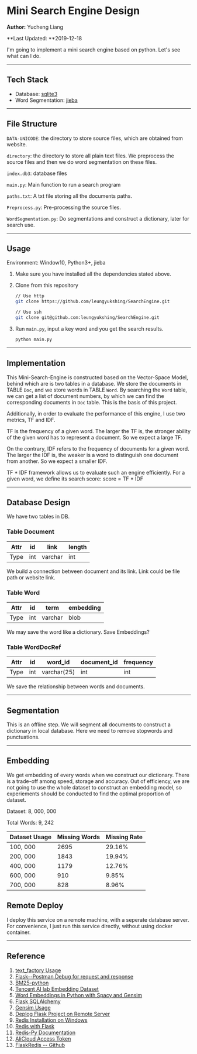 # Mini Search Engine Design

**Author:** Yucheng Liang

**Last Updated: **2019-12-18

I'm going to implement a mini  search engine based on python. Let's see what can I do.

---

## Tech Stack

+ Database: [sqlite3](<https://docs.python.org/3/library/sqlite3.html>)
+ Word Segmentation: [jieba](<https://pypi.org/project/jieba/>)

---

## File Structure

`DATA-UNICODE`: the directory to store source files, which are obtained from website.

`directory`: the directory to store all plain text files. We preprocess the source files and then we do word segmentation on these files.

`index.db3`: database files

`main.py`: Main function to run a search program

`paths.txt`: A txt file storing all the documents paths.

`Preprocess.py`: Pre-processing the source files.

`WordSegmentation.py`: Do segmentations and construct a dictionary, later for search use.

---

## Usage

Environment: Window10, Python3+, jieba

1. Make sure you have installed all the dependencies stated above.

2. Clone from this repository

   ```bash
   // Use http
   git clone https://github.com/leungyukshing/SearchEngine.git
   
   // Use ssh
   git clone git@github.com:leungyukshing/SearchEngine.git
   ```

3. Run `main.py`,  input a key word and you get the search results.

   ```bash
   python main.py
   ```

---

## Implementation

This Mini-Search-Engine is constructed based on the Vector-Space Model, behind which are is two tables in a database. We store the documents in TABLE `Doc`, and we store words in TABLE `Word`. By searching the `Word` table, we can get a list of document numbers, by which we can find the corresponding documents in `Doc` table. This is the basis of this project.

Additionally, in order to evaluate the performance of this engine, I use two metrics, TF and IDF.

TF is the frequency of a given word. The larger the TF is, the stronger ability of the given word has to represent a document. So we expect a large TF.

On the contrary, IDF refers to the frequency of documents for a given word. The larger the IDF is, the weaker is a word to distinguish one document from another. So we expect a smaller IDF.

TF * IDF framework allows us to evaluate such an engine efficiently. For a given word, we define its search score: score = TF * IDF

---

## Database Design

We have two tables in DB.

### Table Document

| Attr | id   | link    | length |
| ---- | ---- | ------- | ------ |
| Type | int  | varchar | int    |

We build a connection between document and its link. Link could be file path or website link.

### Table Word

| Attr | id   | term    | embedding |
| ---- | ---- | ------- | --------- |
| Type | int  | varchar | blob      |

We may save the word like a dictionary. Save Embeddings?

### Table WordDocRef

| Attr | id   | word_id     | document_id | frequency |
| ---- | ---- | ----------- | ----------- | --------- |
| Type | int  | varchar(25) | int         | int       |

We save the relationship between words and documents.

---

## Segmentation

This is an offline step. We will segment all documents to construct a dictionary in local database. Here we need to remove stopwords and punctuations.

---

## Embedding

We get embedding of every words when we construct our dictionary. There is a trade-off among speed, storage and accuracy. Out of efficiency, we are not going to use the whole dataset to construct an embedding model, so experiements should be conducted to find the optimal proportion of dataset.

Dataset: 8, 000, 000

Total Words: 9, 242

| Dataset Usage | Missing Words | Missing Rate |
| ------------- | ------------- | ------------ |
| 100, 000      | 2695          | 29.16%       |
| 200, 000      | 1843          | 19.94%       |
| 400, 000      | 1179          | 12.76%       |
| 600, 000      | 910           | 9.85%        |
| 700, 000      | 828           | 8.96%        |

## Remote Deploy

I deploy this service on a remote machine, with a seperate database server. For convenience, I just run this service directly, without using docker container.

---

## Reference

1. [text_factory Usage](https://www.cnblogs.com/lightwind/p/4499193.html)
2. [Flask--Postman Debug for request and response](https://www.cnblogs.com/chaojiyingxiong/p/10283877.html)
3. [BM25-python](https://www.jianshu.com/p/1e498888f505)
4. [Tencent AI lab Embedding Dataset](https://ai.tencent.com/ailab/nlp/embedding.html)
5. [Word Embeddings in Python with Spacy and Gensim](https://www.shanelynn.ie/word-embeddings-in-python-with-spacy-and-gensim/)
6. [Flask SQLAlchemy](https://www.cnblogs.com/fu-yong/p/9183951.html)
7. [Gensim Usage](https://www.jianshu.com/p/bba1bf9518dc)
8. [Deplog Flask Project on Remote Server](https://www.cnblogs.com/noKing/p/8149817.html)
9. [Redis Installation on Windows](https://blog.csdn.net/u013594528/article/details/80831115)
10. [Redis with Flask](https://blog.csdn.net/weixin_41762173/article/details/86679601)
11. [Redis-Py Documentation](https://redis-py.readthedocs.io/en/latest/)
12. [AliCloud Access Token](https://help.aliyun.com/document_detail/72153.html)
13. [FlaskRedis -- Github](https://github.com/underyx/flask-redis)

